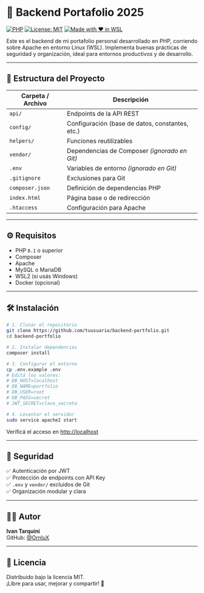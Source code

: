 # 🚀 Backend Portafolio 2025

[![PHP](https://img.shields.io/badge/PHP-8.1+-777bb4?style=flat-square&logo=php&logoColor=white)](https://www.php.net/)
[![License: MIT](https://img.shields.io/badge/License-MIT-green.svg?style=flat-square)](https://opensource.org/licenses/MIT)
[![Made with ❤️ in WSL](https://img.shields.io/badge/Made%20with-WSL2-blue?style=flat-square&logo=ubuntu)](https://docs.microsoft.com/en-us/windows/wsl/)

Este es el backend de mi portafolio personal desarrollado en PHP, corriendo sobre Apache en entorno Linux (WSL). Implementa buenas prácticas de seguridad y organización, ideal para entornos productivos y de desarrollo.

---

## 📂 Estructura del Proyecto

| Carpeta / Archivo | Descripción                                     |
| ----------------- | ----------------------------------------------- |
| `api/`            | Endpoints de la API REST                        |
| `config/`         | Configuración (base de datos, constantes, etc.) |
| `helpers/`        | Funciones reutilizables                         |
| `vendor/`         | Dependencias de Composer _(ignorado en Git)_    |
| `.env`            | Variables de entorno _(ignorado en Git)_        |
| `.gitignore`      | Exclusiones para Git                            |
| `composer.json`   | Definición de dependencias PHP                  |
| `index.html`      | Página base o de redirección                    |
| `.htaccess`       | Configuración para Apache                       |

---

## ⚙️ Requisitos

- PHP `8.1` o superior
- Composer
- Apache
- MySQL o MariaDB
- WSL2 (si usás Windows)
- Docker (opcional)

---

## 🛠️ Instalación

```bash
# 1. Clonar el repositorio
git clone https://github.com/tuusuario/backend-portfolio.git
cd backend-portfolio

# 2. Instalar dependencias
composer install

# 3. Configurar el entorno
cp .env.example .env
# Editá los valores:
# DB_HOST=localhost
# DB_NAME=portfolio
# DB_USER=root
# DB_PASS=secret
# JWT_SECRET=clave_secreta

# 4. Levantar el servidor
sudo service apache2 start
```

Verificá el acceso en [http://localhost](http://localhost)

---

## 🔐 Seguridad

✅ Autenticación por JWT  
✅ Protección de endpoints con API Key  
✅ `.env` y `vendor/` excluidos de Git  
✅ Organización modular y clara

---

## 👨‍💻 Autor

**Ivan Tarquini**  
GitHub: [@OrnluX](https://github.com/OrnluX)

---

## 🧾 Licencia

Distribuido bajo la licencia MIT.  
¡Libre para usar, mejorar y compartir! 👐

